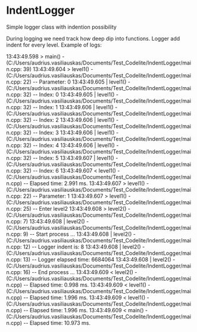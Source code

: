 # IndentLogger
Simple logger class with indention possibility

During logging we need track how deep dip into functions. Logger add indent for every level.
Example of logs:

13:43:49.598 >  main() - (C:/Users/audrius.vasiliauskas/Documents/Test_Codelite/IndentLogger/main.cpp:   39)
13:43:49.604   >  level1() - (C:/Users/audrius.vasiliauskas/Documents/Test_Codelite/IndentLogger/main.cpp:   22) -- Parameter: 0
13:43:49.605     |  level1() - (C:/Users/audrius.vasiliauskas/Documents/Test_Codelite/IndentLogger/main.cpp:   32) -- Index: 0
13:43:49.605     |  level1() - (C:/Users/audrius.vasiliauskas/Documents/Test_Codelite/IndentLogger/main.cpp:   32) -- Index: 1
13:43:49.606     |  level1() - (C:/Users/audrius.vasiliauskas/Documents/Test_Codelite/IndentLogger/main.cpp:   32) -- Index: 2
13:43:49.606     |  level1() - (C:/Users/audrius.vasiliauskas/Documents/Test_Codelite/IndentLogger/main.cpp:   32) -- Index: 3
13:43:49.606     |  level1() - (C:/Users/audrius.vasiliauskas/Documents/Test_Codelite/IndentLogger/main.cpp:   32) -- Index: 4
13:43:49.606     |  level1() - (C:/Users/audrius.vasiliauskas/Documents/Test_Codelite/IndentLogger/main.cpp:   32) -- Index: 5
13:43:49.607     |  level1() - (C:/Users/audrius.vasiliauskas/Documents/Test_Codelite/IndentLogger/main.cpp:   32) -- Index: 6
13:43:49.607   <  level1() - (C:/Users/audrius.vasiliauskas/Documents/Test_Codelite/IndentLogger/main.cpp) -- Elapsed time: 2.991 ms.
13:43:49.607   >  level1() - (C:/Users/audrius.vasiliauskas/Documents/Test_Codelite/IndentLogger/main.cpp:   22) -- Parameter: 1
13:43:49.607     >  level1() - (C:/Users/audrius.vasiliauskas/Documents/Test_Codelite/IndentLogger/main.cpp:   25) -- Enter level2
13:43:49.608       >  level2() - (C:/Users/audrius.vasiliauskas/Documents/Test_Codelite/IndentLogger/main.cpp:    7)
13:43:49.608         |  level2() - (C:/Users/audrius.vasiliauskas/Documents/Test_Codelite/IndentLogger/main.cpp:    9) -- Start process ...
13:43:49.608         |  level2() - (C:/Users/audrius.vasiliauskas/Documents/Test_Codelite/IndentLogger/main.cpp:   12) -- Logger indent is: 8
13:43:49.608         |  level2() - (C:/Users/audrius.vasiliauskas/Documents/Test_Codelite/IndentLogger/main.cpp:   13) -- Logger elapsed time: 6684064
13:43:49.608         |  level2() - (C:/Users/audrius.vasiliauskas/Documents/Test_Codelite/IndentLogger/main.cpp:   16) -- End process ...
13:43:49.609       <  level2() - (C:/Users/audrius.vasiliauskas/Documents/Test_Codelite/IndentLogger/main.cpp) -- Elapsed time: 0.998 ms.
13:43:49.609     <  level1() - (C:/Users/audrius.vasiliauskas/Documents/Test_Codelite/IndentLogger/main.cpp) -- Elapsed time: 1.996 ms.
13:43:49.609   <  level1() - (C:/Users/audrius.vasiliauskas/Documents/Test_Codelite/IndentLogger/main.cpp) -- Elapsed time: 1.996 ms.
13:43:49.609 <  main() - (C:/Users/audrius.vasiliauskas/Documents/Test_Codelite/IndentLogger/main.cpp) -- Elapsed time: 10.973 ms.
